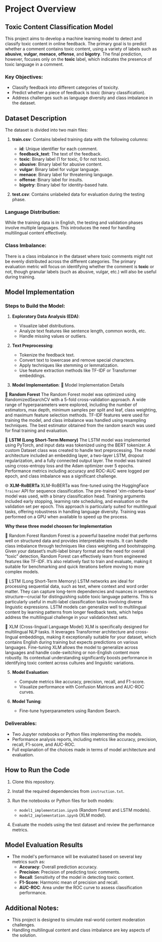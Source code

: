 # Project Overview

## Toxic Content Classification Model

This project aims to develop a machine learning model to detect and classify toxic content in online feedback. The primary goal is to predict whether a comment contains toxic content, using a variety of labels such as **abusive**, **vulgar**, **menace**, **offense**, and **bigotry**. The final prediction, however, focuses only on the **toxic** label, which indicates the presence of toxic language in a comment.

### Key Objectives:
- Classify feedback into different categories of toxicity.
- Predict whether a piece of feedback is toxic (binary classification).
- Address challenges such as language diversity and class imbalance in the dataset.

## Dataset Description

The dataset is divided into two main files:

1. **train.csv**: Contains labeled training data with the following columns:
   - **id**: Unique identifier for each comment.
   - **feedback_text**: The text of the feedback.
   - **toxic**: Binary label (1 for toxic, 0 for not toxic).
   - **abusive**: Binary label for abusive content.
   - **vulgar**: Binary label for vulgar language.
   - **menace**: Binary label for threatening language.
   - **offense**: Binary label for insults.
   - **bigotry**: Binary label for identity-based hate.

2. **test.csv**: Contains unlabeled data for evaluation during the testing phase.

### Language Distribution:
While the training data is in English, the testing and validation phases involve multiple languages. This introduces the need for handling multilingual content effectively.

### Class Imbalance:
There is a class imbalance in the dataset where toxic comments might not be evenly distributed across the different categories. The primary evaluation metric will focus on identifying whether the comment is **toxic** or not, though granular labels (such as abusive, vulgar, etc.) will also be useful during training.

## Model Implementation

### Steps to Build the Model:
1. **Exploratory Data Analysis (EDA)**:
   - Visualize label distributions.
   - Analyze text features like sentence length, common words, etc.
   - Handle missing values or outliers.

2. **Text Preprocessing**:
   - Tokenize the feedback text.
   - Convert text to lowercase and remove special characters.
   - Apply techniques like stemming or lemmatization.
   - Use feature extraction methods like TF-IDF or Transformer embeddings.

3. **Model Implementation**:
🧠 Model Implementation Details

🌲 **Random Forest**
The Random Forest model was optimized using RandomizedSearchCV with a 5-fold cross-validation approach. A wide range of hyperparameters were explored, including the number of estimators, max depth, minimum samples per split and leaf, class weighting, and maximum feature selection methods. TF-IDF features were used for training the model, and class imbalance was handled using resampling techniques. The best estimator obtained from the random search was used for final training and evaluation.

🔁 **LSTM (Long Short-Term Memory)**
The LSTM model was implemented using PyTorch, and input data was tokenized using the BERT tokenizer. A custom Dataset class was created to handle text preprocessing. The model architecture included an embedding layer, a two-layer LSTM, dropout regularization, and a fully connected output layer. The model was trained using cross-entropy loss and the Adam optimizer over 5 epochs. Performance metrics including accuracy and ROC-AUC were logged per epoch, and class imbalance was a significant challenge.

🌐 **XLM-RoBERTa**
XLM-RoBERTa was fine-tuned using the HuggingFace `Trainer` API for sequence classification. The pre-trained 'xlm-roberta-base' model was used, with a binary classification head. Training arguments included early stopping, learning rate scheduling, and evaluation on the validation set per epoch. This approach is particularly suited for multilingual tasks, offering robustness in handling language diversity. Training was performed on a GPU when available to speed up the process.

**Why these three model choosen for Implementation**

🔹 Random Forest
Random Forest is a powerful baseline model that performs well on structured data and provides interpretable results. It can handle class imbalance through techniques like class weighting and bootstrapping. Given your dataset’s multi-label binary format and the need for overall “toxic” detection, Random Forest can effectively learn from engineered features like TF-IDF. It’s also relatively fast to train and evaluate, making it suitable for benchmarking and quick iterations before moving to more complex models.

🔹 LSTM (Long Short-Term Memory)
LSTM networks are ideal for processing sequential data, such as text, where context and word order matter. They can capture long-term dependencies and nuances in sentence structure—crucial for distinguishing subtle toxic language patterns. This is particularly useful in multi-label classification tasks involving diverse linguistic expressions. LSTM models can generalize well to multilingual content by learning patterns from longer feedback texts, which helps address the multilingual challenge in your validation/test sets.

🔹 XLM (Cross-lingual Language Model)
XLM is specifically designed for multilingual NLP tasks. It leverages Transformer architecture and cross-lingual embeddings, making it exceptionally suitable for your dataset, which contains English during training but expects predictions on various languages. Fine-tuning XLM allows the model to generalize across languages and handle code-switching or non-English content more robustly. Its contextual understanding significantly boosts performance in identifying toxic content across cultures and linguistic variations.

5. **Model Evaluation**:
   - Compute metrics like accuracy, precision, recall, and F1-score.
   - Visualize performance with Confusion Matrices and AUC-ROC curves.

6. **Model Tuning**:
   - Fine-tune hyperparameters using Random Search.

### Deliverables:
- Two Jupyter notebooks or Python files implementing the models.
- Performance analysis reports, including metrics like accuracy, precision, recall, F1-score, and AUC-ROC.
- Full explanation of the choices made in terms of model architecture and evaluation.

## How to Run the Code

1. Clone this repository.
2. Install the required dependencies from `instruction.txt`.
3. Run the notebooks or Python files for both models:
   - `model1_implementation.ipynb` (Random Forest and LSTM models).
   - `model2_implementation.ipynb` (XLM model).

4. Evaluate the models using the test dataset and review the performance metrics.

## Model Evaluation Results

- The model's performance will be evaluated based on several key metrics such as:
  - **Accuracy**: Overall prediction accuracy.
  - **Precision**: Precision of predicting toxic comments.
  - **Recall**: Sensitivity of the model in detecting toxic content.
  - **F1-Score**: Harmonic mean of precision and recall.
  - **AUC-ROC**: Area under the ROC curve to assess classification performance.

## Additional Notes:
- This project is designed to simulate real-world content moderation challenges.
- Handling multilingual content and class imbalance are key aspects of the solution.
